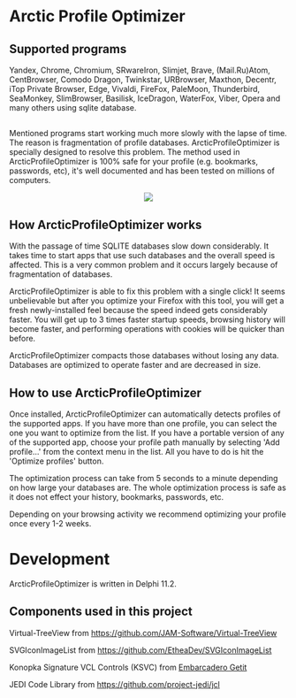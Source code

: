 # Arctic Profile Optimizer

## Supported programs

Yandex, Chrome, Chromium, SRwareIron, Slimjet, Brave, (Mail.Ru)Atom,
CentBrowser, Comodo Dragon, Twinkstar, URBrowser, Maxthon, Decentr,
iTop Private Browser, Edge, Vivaldi, 
FireFox, PaleMoon, Thunderbird, SeaMonkey, SlimBrowser, Basilisk, IceDragon, WaterFox, Viber,
Opera and many others using sqlite database. 


##

Mentioned programs start working much more slowly with the lapse of time. The reason is fragmentation of profile databases. ArcticProfileOptimizer is specially designed to resolve this problem. The method used in ArcticProfileOptimizer is 100% safe for your profile (e.g. bookmarks, passwords, etc), it's well documented and has been tested on millions of computers.

<p align="center">
<img src="https://user-images.githubusercontent.com/109481884/197779706-9f3062f0-e072-4fdf-9edc-e347e83674c7.png"/>
</p>

## How ArcticProfileOptimizer works
With the passage of time SQLITE databases slow down considerably. It takes time to start apps that use such databases and the overall speed is affected. This is a very common problem and it occurs largely because of fragmentation of databases.

ArcticProfileOptimizer is able to fix this problem with a single click! It seems unbelievable but after you optimize your Firefox with this tool, you will get a fresh newly-installed feel because the speed indeed gets considerably faster. You will get up to 3 times faster startup speeds, browsing history will become faster, and performing operations with cookies will be quicker than before.

ArcticProfileOptimizer compacts those databases without losing any data. Databases are optimized to operate faster and are decreased in size.

## How to use ArcticProfileOptimizer
Once installed, ArcticProfileOptimizer can automatically detects profiles of the supported apps. If you have more than one profile, you can select the one you want to optimize from the list. If you have a portable version of any of the supported app, choose your profile path manually by selecting 'Add profile...' from the context menu in the list. All you have to do is hit the 'Optimize profiles' button.

The optimization process can take from 5 seconds to a minute depending on how large your databases are. The whole optimization process is safe as it does not effect your history, bookmarks, passwords, etc.

Depending on your browsing activity we recommend optimizing your profile once every 1-2 weeks.


# Development
ArcticProfileOptimizer is written in Delphi 11.2.

## Components used in this project
Virtual-TreeView from https://github.com/JAM-Software/Virtual-TreeView

SVGIconImageList from https://github.com/EtheaDev/SVGIconImageList

Konopka Signature VCL Controls (KSVC) from [Embarcadero Getit](http://altd.embarcadero.com/getit/installer/components/KonopkaControls/KonopkaControls-280-7.0For11.2.zip)

JEDI Code Library from https://github.com/project-jedi/jcl
